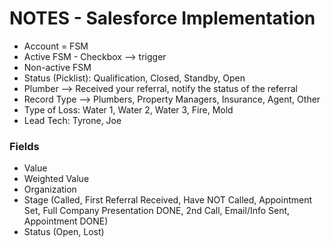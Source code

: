 # NOTES - Salesforce Implementation

* Account = FSM
* Active FSM - Checkbox --> trigger
* Non-active FSM
* Status (Picklist): Qualification, Closed, Standby, Open
* Plumber --> Received your referral, notify the status of the referral
* Record Type --> Plumbers, Property Managers, Insurance, Agent, Other
* Type of Loss: Water 1, Water 2, Water 3, Fire, Mold
* Lead Tech: Tyrone, Joe

### Fields
* Value 
* Weighted Value
* Organization
* Stage (Called, First Referral Received, Have NOT Called, Appointment Set, Full Company Presentation DONE, 2nd Call, Email/Info Sent, Appointment DONE)
* Status (Open, Lost)
